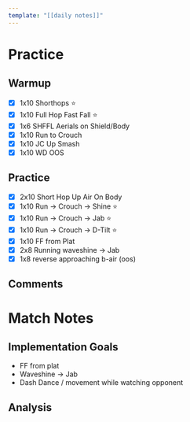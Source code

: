 ```yaml
---
template: "[[daily notes]]"
---
```

# Practice
## Warmup
- [x] 1x10 Shorthops ⭐
- [x] 1x10 Full Hop Fast Fall ⭐
- [x] 1x6 SHFFL Aerials on Shield/Body
- [x] 1x10 Run to Crouch
- [x] 1x10 JC Up Smash 
- [x] 1x10 WD OOS
## Practice
- [x] 2x10 Short Hop Up Air On Body
- [x] 1x10 Run -> Crouch -> Shine ⭐
- [x] 1x10 Run -> Crouch -> Jab ⭐
- [x] 1x10 Run -> Crouch -> D-Tilt ⭐
- [x] 1x10 FF from Plat
- [x] 2x8 Running waveshine -> Jab
- [x] 1x8 reverse approaching b-air (oos)
## Comments

# Match Notes
## Implementation Goals
- FF from plat
- Waveshine -> Jab
- Dash Dance / movement while watching opponent
## Analysis
